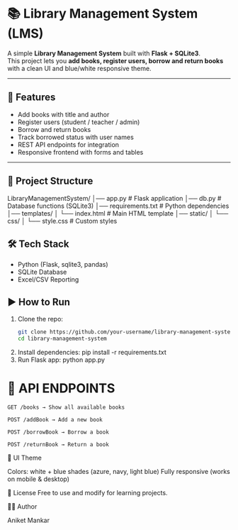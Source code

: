 # 📚 Library Management System (LMS)

A simple **Library Management System** built with **Flask + SQLite3**.  
This project lets you **add books, register users, borrow and return books** with a clean UI and blue/white responsive theme.

---

## 🚀 Features
- Add books with title and author  
- Register users (student / teacher / admin)  
- Borrow and return books  
- Track borrowed status with user names  
- REST API endpoints for integration  
- Responsive frontend with forms and tables  

---

## 📂 Project Structure
LibraryManagementSystem/
│── app.py # Flask application
│── db.py # Database functions (SQLite3)
│── requirements.txt # Python dependencies
│── templates/
│ └── index.html # Main HTML template
│── static/
│ └── css/
│ └── style.css # Custom styles



## 🛠️ Tech Stack
- Python (Flask, sqlite3, pandas)
- SQLite Database
- Excel/CSV Reporting

## ▶️ How to Run
1. Clone the repo:
   ```bash
   git clone https://github.com/your-username/library-management-system.git
   cd library-management-system
2. Install dependencies:
    pip install -r requirements.txt
3. Run Flask app:
    python app.py

# 📡 API ENDPOINTS
    GET /books → Show all available books

    POST /addBook → Add a new book

    POST /borrowBook → Borrow a book

    POST /returnBook → Return a book    
    
🎨 UI Theme

Colors: white + blue shades (azure, navy, light blue)
Fully responsive (works on mobile & desktop)

📜 License
Free to use and modify for learning projects.

👨‍💻 Author

Aniket Mankar